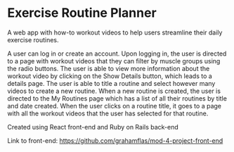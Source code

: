 # Exercise Routine Planner

A web app with how-to workout videos to help users streamline their daily exercise routines.

A user can log in or create an account.
Upon logging in, the user is directed to a page with workout videos that they can filter by muscle groups using the radio buttons.
The user is able to view more information about the workout video by clicking on the Show Details button, which leads to a details page.
The user is able to title a routine and select however many videos to create a new routine.
When a new routine is created, the user is directed to the My Routines page which has a list of all their routines by title and date created.
When the user clicks on a routine title, it goes to a page with all the workout videos that the user has selected for that routine.

Created using React front-end and Ruby on Rails back-end

Link to front-end: https://github.com/grahamflas/mod-4-project-front-end
